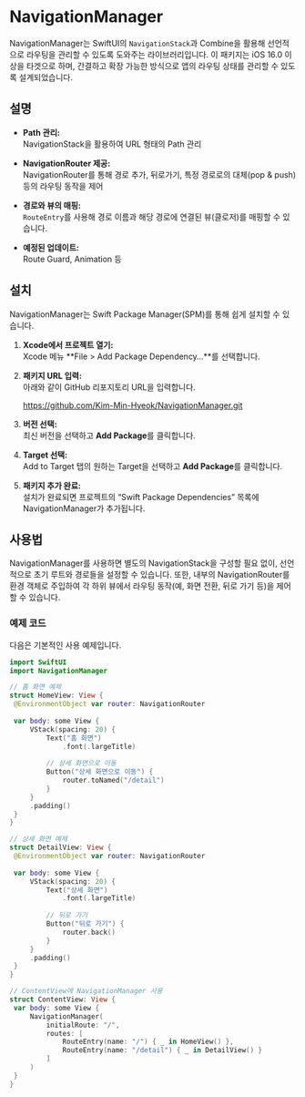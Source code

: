 # NavigationManager

NavigationManager는 SwiftUI의 `NavigationStack`과 Combine을 활용해 선언적으로 라우팅을 관리할 수 있도록 도와주는 라이브러리입니다. 이 패키지는 iOS 16.0 이상을 타겟으로 하며, 간결하고 확장 가능한 방식으로 앱의 라우팅 상태를 관리할 수 있도록 설계되었습니다.

## 설명

- **Path 관리:**  
  NavigationStack을 활용하여 URL 형태의 Path 관리

- **NavigationRouter 제공:**  
  NavigationRouter를 통해 경로 추가, 뒤로가기, 특정 경로로의 대체(pop & push) 등의 라우팅 동작을 제어

- **경로와 뷰의 매핑:**  
  `RouteEntry`를 사용해 경로 이름과 해당 경로에 연결된 뷰(클로저)를 매핑할 수 있습니다.

- **예정된 업데이트:**  
  Route Guard, Animation 등

## 설치

NavigationManager는 Swift Package Manager(SPM)를 통해 쉽게 설치할 수 있습니다.

1. **Xcode에서 프로젝트 열기:**  
   Xcode 메뉴 **File > Add Package Dependency…**를 선택합니다.

2. **패키지 URL 입력:**  
   아래와 같이 GitHub 리포지토리 URL을 입력합니다.

   https://github.com/Kim-Min-Hyeok/NavigationManager.git

4. **버전 선택:**  
   최신 버전을 선택하고 **Add Package**를 클릭합니다.

5. **Target 선택:**  
   Add to Target 탭의 원하는 Target을 선택하고 **Add Package**를 클릭합니다.

6. **패키지 추가 완료:**  
   설치가 완료되면 프로젝트의 “Swift Package Dependencies” 목록에 NavigationManager가 추가됩니다.

## 사용법

NavigationManager를 사용하면 별도의 NavigationStack을 구성할 필요 없이, 선언적으로 초기 루트와 경로들을 설정할 수 있습니다. 또한, 내부의 NavigationRouter를 환경 객체로 주입하여 각 하위 뷰에서 라우팅 동작(예, 화면 전환, 뒤로 가기 등)을 제어할 수 있습니다.

### 예제 코드

다음은 기본적인 사용 예제입니다.

```swift
import SwiftUI
import NavigationManager

// 홈 화면 예제
struct HomeView: View {
 @EnvironmentObject var router: NavigationRouter
 
 var body: some View {
     VStack(spacing: 20) {
         Text("홈 화면")
             .font(.largeTitle)
         
         // 상세 화면으로 이동
         Button("상세 화면으로 이동") {
             router.toNamed("/detail")
         }
     }
     .padding()
 }
}

// 상세 화면 예제
struct DetailView: View {
 @EnvironmentObject var router: NavigationRouter
 
 var body: some View {
     VStack(spacing: 20) {
         Text("상세 화면")
             .font(.largeTitle)
         
         // 뒤로 가기
         Button("뒤로 가기") {
             router.back()
         }
     }
     .padding()
 }
}

// ContentView에 NavigationManager 사용
struct ContentView: View {
 var body: some View {
     NavigationManager(
         initialRoute: "/",
         routes: [
             RouteEntry(name: "/") { _ in HomeView() },
             RouteEntry(name: "/detail") { _ in DetailView() }
         ]
     )
 }
}

